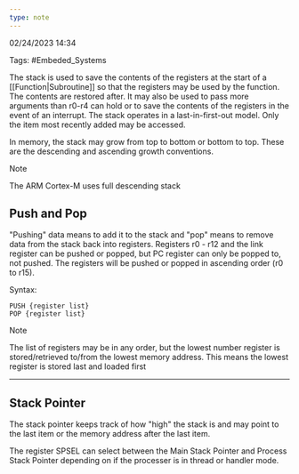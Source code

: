 ```yaml
---
type: note
---
```

02/24/2023 14:34

Tags: #Embeded_Systems 

The stack is used to save the contents of the registers at the start of a [[Function|Subroutine]] so that the registers may be used by the function. The contents are restored after. It may also be used to pass more arguments than r0-r4 can hold or to save the contents of the registers in the event of an interrupt. The stack operates in a last-in-first-out model. Only the item most recently added may be accessed. 

In memory, the stack may grow from top to bottom or bottom to top. These are the descending and ascending growth conventions. 

>[!note]
>The ARM Cortex-M uses full descending stack


## Push and Pop
"Pushing" data means to add it to the stack and "pop" means to remove data from the stack back into registers. Registers r0 - r12 and the link register can be pushed or popped, but PC register can only be popped to, not pushed. The registers will be pushed or popped in ascending order (r0 to r15).

Syntax:
```
PUSH {register list}
POP {register list}
```



>[!note]
> The list of registers may be in any order, but the lowest number register is stored/retrieved to/from the lowest memory address. This means the lowest register is stored last and loaded first

---
## Stack Pointer
The stack pointer keeps track of how "high" the stack is and may point to the last item or the memory address after the last item. 

The register SPSEL can select between the Main Stack Pointer and Process Stack Pointer depending on if the processer is in thread or handler mode. 